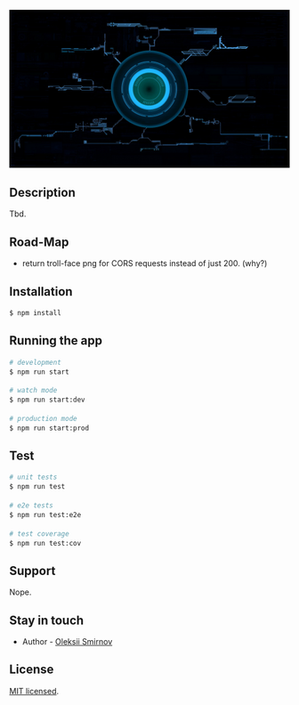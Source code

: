 <p align="center">
  <a href="http://a13ks3y.github.io/jarvis" target="blank"><img src="https://raw.githubusercontent.com/a13ks3y/wallpaper/master/iron/241480.jpg" width="640" alt="Jarvis Logo" /></a>
</p>

## Description
Tbd.

## Road-Map
- return troll-face png for CORS requests instead of just 200. (why?)

## Installation

```bash
$ npm install
```

## Running the app

```bash
# development
$ npm run start

# watch mode
$ npm run start:dev

# production mode
$ npm run start:prod
```

## Test

```bash
# unit tests
$ npm run test

# e2e tests
$ npm run test:e2e

# test coverage
$ npm run test:cov
```

## Support

Nope.

## Stay in touch

- Author - [Oleksii Smirnov](https://a13ks3y.github.io/)

## License

[MIT licensed](LICENSE).
